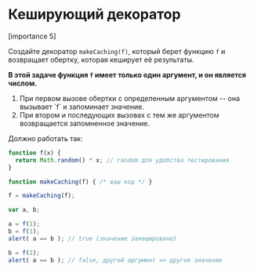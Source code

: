 # Кеширующий декоратор

[importance 5]

Создайте декоратор `makeCaching(f)`, который берет функцию `f` и возвращает обертку, которая кеширует её результаты.

**В этой задаче функция `f` имеет только один аргумент, и он является числом.**

<ol>
<li>При первом вызове обертки с определенным аргументом -- она вызывает `f` и запоминает значение.</li>
<li>При втором и последующих вызовах с тем же аргументом возвращается запомненное значение.</li>
</ol>

Должно работать так:

```js
function f(x) {
  return Math.random() * x; // random для удобства тестирования 
}

function makeCaching(f) { /* ваш код */ }

f = makeCaching(f);

var a, b;

a = f(1);
b = f(1);
alert( a == b ); // true (значение закешировано)

b = f(2);
alert( a == b ); // false, другой аргумент => другое значение
```

